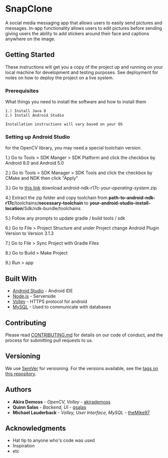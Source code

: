 # SnapClone

A social media messaging app that allows users to easily send pictures and messages. In-app functionality allows users to edit pictures before sending giving users the ability to add stickers around their face and captions anywhere on the image.

## Getting Started

These instructions will get you a copy of the project up and running on your local machine for development and testing purposes. See deployment for notes on how to deploy the project on a live system.

### Prerequisites

What things you need to install the software and how to install them

```
1.) Install Java 8
2.) Install Android Studio 

Installation instructions will vary based on your OS

```

### Setting up Android Studio

for the OpenCV library, you may need a special toolchain version.

1.) Go to Tools > SDK Manger > SDK Platform and click the checkbox by Android 8.0 and Android 5.0

2.) Go to Tools > SDK Manager > SDK Tools and click the checkbox by CMake and NDK then click "Apply"

3.) Go to [this link](https://developer.android.com/ndk/downloads/older_releases) download android-ndk-r17c-*your-operating-system*.zip

4.) Extract the zip folder and copy toolchain from **path-to-android-ndk-r17c**/toolchains/**necessary-toolchain** to **your-android-studio-install-location**/Sdk/ndk-bundle/toolchains

5.) Follow any prompts to update gradle / build tools / sdk

6.) Go to File > Project Structure and under Project change Android Plugin Version to Version 3.1.3

7.) Go to File > Sync Project with Gradle Files

8.) Go to Build > Make Project

9.) Run > app


## Built With

* [Android Studio](https://developer.android.com/studio/) - Android IDE
* [Node.js](https://nodejs.org/en/) - Serverside
* [Volley](https://developer.android.com/training/volley/) - HTTPS protocol for android
* [MySQL](https://www.mysql.com/) - Used to communicate with databases

## Contributing

Please read [CONTRIBUTING.md](https://gist.github.com/PurpleBooth/b24679402957c63ec426) for details on our code of conduct, and the process for submitting pull requests to us.

## Versioning

We use [SemVer](http://semver.org/) for versioning. For the versions available, see the [tags on this repository](https://github.com/your/project/tags).

## Authors

* **Akira Demoss** - _OpenCV, Volley_ - [akirademoss](https://github.com/akirademoss)
* **Quinn Salas** - _Backend, UI_ - [qsalas](https://github.com/qsalas)
* **Michael Lauderback** - _Volley, User Interface, MySQL_ - [theMike97](https://github.com/theMike97)


## Acknowledgments

* Hat tip to anyone who's code was used
* Inspiration
* etc
